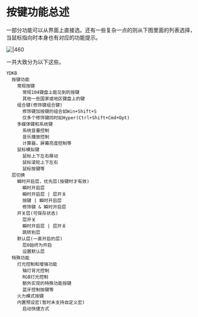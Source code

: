 # 按键功能总述

一部分功能可以从界面上直接选。还有一些复杂一点的则从下图里面的列表选择，当鼠标指向时本身也有对应的功能提示。

![|460](assets/keymap_key_actions.png)


一共大致分为以下这些。

```mindmap
YDKB
  按键功能
    常规按键
      常规104键盘上能见到的按键
      其他一些国家或地区键盘上的键
    组合键(修饰键组合键)
      修饰键加按键的组合如Win+Shift+S
      仅多个修饰键同时如Hyper(Ctrl+Shift+Cmd+Opt)
    多媒体键和系统键
      系统音量控制
      音乐播放控制
      计算器，屏幕亮度控制等
    鼠标模拟键
      鼠标上下左右移动
      鼠标滚轮上下左右
      鼠标按键等
  层切换
    瞬时开启层，优先层(按键时才有效)
      瞬时开启层
      瞬时开启层 | 层开关
      按键 | 瞬时开启层
      修饰键 & 瞬时开启层
    开关层(可保存状态)
      层开关
      瞬时开启层 | 层开关
      跳转到层
    默认层(一直开启的层)
      层0始终为开启
      设置默认层
  特殊功能
    灯光控制和增强功能
      轴灯背光控制
      RGB灯光控制
      额外实现的特殊功能按键
      蓝牙控制按键等
    火力模式按键
    内置预设宏(暂时未支持自定义宏)
      启动快捷方式
```

